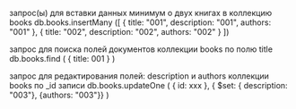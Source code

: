 запрос(ы) для вставки данных минимум о двух книгах в коллекцию books
db.books.insertMany ([
    {
        title: "001",
        description: "001",
        authors: "001"
    }, 
    {
        title: "002",
        description: "002",
        authors: "002"
    }
])

запрос для поиска полей документов коллекции books по полю title
db.books.find (
    { title: 001 }
)

запрос для редактирования полей: description и authors коллекции books по _id записи
db.books.updateOne (
    { id: xxx },
    { $set: { description: "003"}, {authors: "003"}}
)
